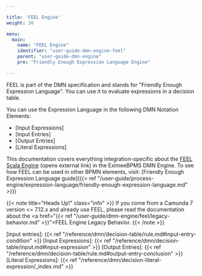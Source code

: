 ```yaml
---

title: 'FEEL Engine'
weight: 30

menu:
  main:
    name: "FEEL Engine"
    identifier: "user-guide-dmn-engine-feel"
    parent: "user-guide-dmn-engine"
    pre: "Friendly Enough Expression Language Engine"

---
```


FEEL is part of the DMN specification and stands for "Friendly Enough Expression Language". You can 
use it to evaluate expressions in a decision table.

You can use the Expression Language in the following DMN Notation Elements:

* [Input Expressions]
* [Input Entries]
* [Output Entries]
* [Literal Expressions]

This documentation covers everything integration-specific about the 
[FEEL Scala Engine][] (opens external link) in the EximeeBPMS DMN Engine. To see how FEEL can be used in other BPMN elements, visit: [Friendly Enough Expression Language guide]({{< ref "/user-guide/process-engine/expression-language/friendly-enough-expression-language.md" >}})

{{< note title="Heads Up!" class="info" >}}
If you come from a Camunda 7 version <= 7.12.x and already use FEEL, 
please read the documentation about the 
<a href="{{< ref "/user-guide/dmn-engine/feel/legacy-behavior.md" >}}">FEEL Engine Legacy Behavior</a>.
{{< /note >}}

[FEEL Scala Engine]: https://github.com/camunda/feel-scala
[input entries]: {{< ref "/reference/dmn/decision-table/rule.md#input-entry-condition" >}}
[Input Expressions]: {{< ref "/reference/dmn/decision-table/input.md#input-expression" >}}
[Output Entries]: {{< ref "/reference/dmn/decision-table/rule.md#output-entry-conclusion" >}}
[Literal Expressions]: {{< ref "/reference/dmn/decision-literal-expression/_index.md" >}}
